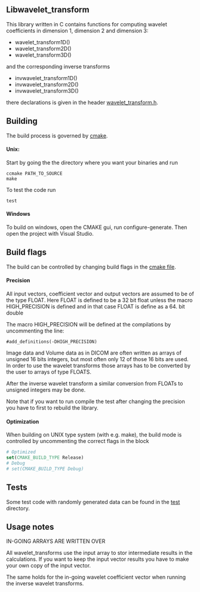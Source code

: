 Libwavelet_transform
----

This library written in C contains functions for computing
wavelet coefficients in dimension 1, dimension 2 and dimension 3:

* wavelet_transform1D()
* wavelet_transform2D()
* wavelet_transform3D()

and the corresponding inverse transforms

* invwavelet_transform1D()
* invwavelet_transform2D()
* invwavelet_transform3D()

there declarations is given in the header [wavelet_transform.h](libwavelets/wavelet_transform.h).

Building
----

The build process is governed by [cmake](http://www.cmake.org/).

#### Unix:
Start by going the the directory where you want your binaries and run

    ccmake PATH_TO_SOURCE
    make

To test the code run

    test

#### Windows

To build on windows, open the CMAKE gui, run configure-generate. Then open the project with Visual Studio.

## Build flags

The build can be controlled by changing build flags in the [cmake file](CMakeLists.txt).

#### Precision
All input vectors, coefficient vector and output vectors are assumed to be of the type FLOAT. Here FLOAT is defined to be a 32 bit float unless the macro HIGH_PRECISION is defined and in that case FLOAT is define as a 64. bit double

The macro HIGH_PRECISION will be defined at the compilations by uncommenting the line:

    #add_definitions(-DHIGH_PRECISION) 

Image data and Volume data as in DICOM are often written as arrays of unsigned 16 bits integers, but most often only 12 of those 16 bits are used. In order to use the wavelet transforms those arrays has to be converted by the user to arrays of type FLOATS.

After the inverse wavelet transform a similar conversion from FLOATs to unsigned integers may be done.

Note that if you want to run compile the test after changing the precision you have to first to rebuild the library.

#### Optimization

When building on UNIX type system (with e.g. make), the build mode is controlled by uncommenting the correct flags in the block 

```cmake
# Optimized 
set(CMAKE_BUILD_TYPE Release)
# Debug
# set(CMAKE_BUILD_TYPE Debug)
```

Tests
----
Some test code with randomly generated data can be found in the [test](test) directory.

Usage notes
----
IN-GOING ARRAYS ARE WRITTEN OVER

All wavelet_transforms use the input array to stor intermediate results in the calculations. If you want to keep the input vector results you have to make your own copy of the input vector.

The same holds for the in-going wavelet coefficient vector when running the inverse wavelet transforms.
